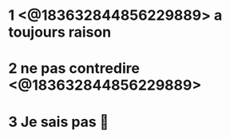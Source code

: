 # **1** <@183632844856229889> a toujours raison

# **2** ne pas contredire <@183632844856229889>

# **3** Je sais pas :eyes:  